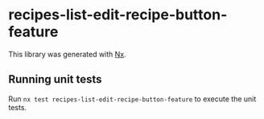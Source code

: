 # recipes-list-edit-recipe-button-feature

This library was generated with [Nx](https://nx.dev).

## Running unit tests

Run `nx test recipes-list-edit-recipe-button-feature` to execute the unit tests.

